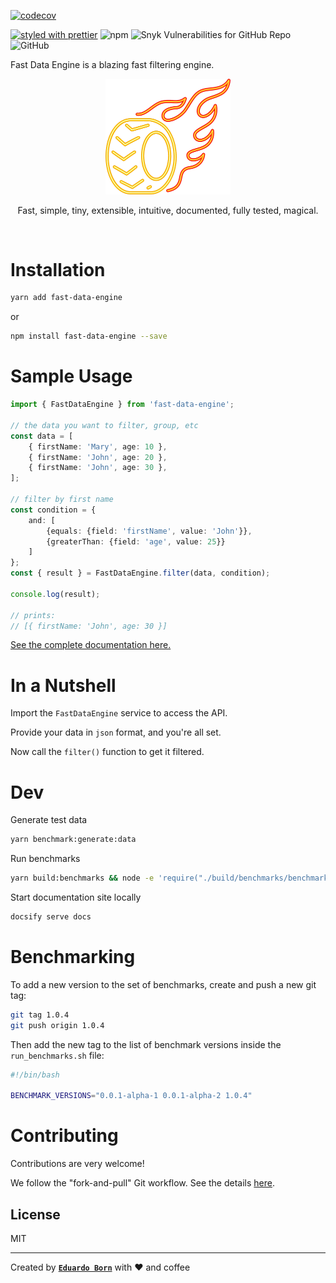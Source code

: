 [![codecov](https://codecov.io/gh/nosachamos/fast-data-engine/branch/master/graph/badge.svg)](https://codecov.io/gh/nosachamos/fast-data-engine)

[![styled with prettier](https://img.shields.io/badge/styled_with-prettier-ff69b4.svg)](https://github.com/prettier/prettier)
![npm](https://img.shields.io/npm/v/fast-data-engine.svg)
![Snyk Vulnerabilities for GitHub Repo](https://img.shields.io/snyk/vulnerabilities/github/nosachamos/fast-data-engine.svg)
![GitHub](https://img.shields.io/github/license/nosachamos/fast-data-engine.svg)

Fast Data Engine is a blazing fast filtering engine.

<p align="center">
<img width="200px" src="https://github.com/nosachamos/fast-data-engine/raw/master/docs/logo_transparent.png" alt="fast-data-engine" style="max-width:100%;">
</p>
<p align="center">Fast, simple, tiny, extensible, intuitive, documented, fully tested, magical.</p>

<br/>


# Installation

```sh
yarn add fast-data-engine
```

or

```sh
npm install fast-data-engine --save
```

# Sample Usage

```ts
import { FastDataEngine } from 'fast-data-engine';

// the data you want to filter, group, etc
const data = [
    { firstName: 'Mary', age: 10 },
    { firstName: 'John', age: 20 },
    { firstName: 'John', age: 30 },
];

// filter by first name
const condition = {
    and: [
        {equals: {field: 'firstName', value: 'John'}},
        {greaterThan: {field: 'age', value: 25}}
    ]
};
const { result } = FastDataEngine.filter(data, condition);

console.log(result);

// prints:
// [{ firstName: 'John', age: 30 }]
```

[See the complete documentation here.](https://nosachamos.github.io/fast-data-engine)


# In a Nutshell

Import the `FastDataEngine` service to access the API. 

Provide your data in `json` format, and you're all set.

Now call the `filter()` function to get it filtered.

# Dev

Generate test data

```sh
yarn benchmark:generate:data
```

Run benchmarks

```sh
yarn build:benchmarks && node -e 'require("./build/benchmarks/benchmark-runner.min.js")'
```

Start documentation site locally

```sh
docsify serve docs
```


# Benchmarking

To add a new version to the set of benchmarks, create and push a new git tag:

```bash
git tag 1.0.4
git push origin 1.0.4
```

Then add the new tag to the list of benchmark versions inside the `run_benchmarks.sh` file:

```bash
#!/bin/bash

BENCHMARK_VERSIONS="0.0.1-alpha-1 0.0.1-alpha-2 1.0.4"
```


# Contributing

Contributions are very welcome!

We follow the "fork-and-pull" Git workflow. See the details [here](./CONTRIBUTING.md).


## License

MIT

---

Created by **[`Eduardo Born`](http://github.com/nosachamos)** with ❤ and coffee
